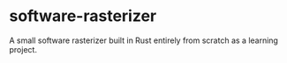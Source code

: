 # software-rasterizer
A small software rasterizer built in Rust entirely from scratch as a learning project.
